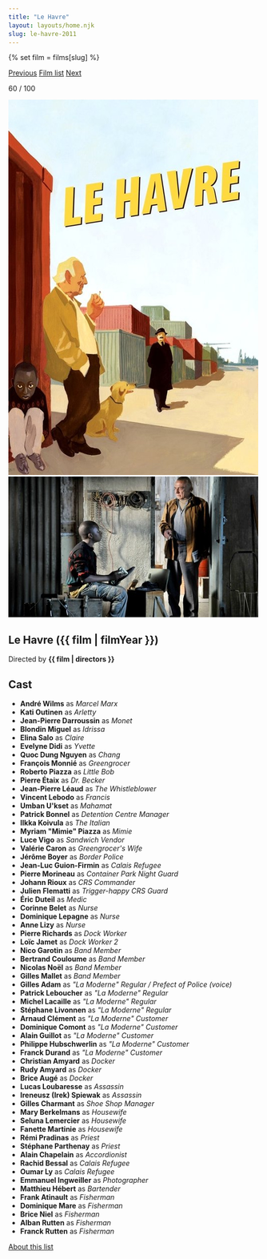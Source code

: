```yaml
---
title: "Le Havre"
layout: layouts/home.njk
slug: le-havre-2011
---
```


{% set film = films[slug] %}

<nav class="films">
  <a class="prev" href="../tomboy-2011">Previous</a>
  <a href="../">Film list</a>
  <a class="next" href="../all-is-lost-2013">Next</a>
</nav>

<p>60 / 100</p>

<article class="film">
  <div class="backdrop-and-poster">
    <img class="poster" src="../films/posters/le-havre-2011.jpg" alt="">
    <img class="backdrop" src="../films/backdrops/le-havre-2011.jpg" alt="">
  </div>

  <h1>Le Havre ({{ film | filmYear }})</h1>

  <p class="director">
    Directed by <strong>{{ film | directors }}</strong>
  </p>


  <h2>
    Cast
  </h2>
  <ul>
            <li><strong>André Wilms</strong> as <em>Marcel Marx</em></li>
        <li><strong>Kati Outinen</strong> as <em>Arletty</em></li>
        <li><strong>Jean-Pierre Darroussin</strong> as <em>Monet</em></li>
        <li><strong>Blondin Miguel</strong> as <em>Idrissa</em></li>
        <li><strong>Elina Salo</strong> as <em>Claire</em></li>
        <li><strong>Evelyne Didi</strong> as <em>Yvette</em></li>
        <li><strong>Quoc Dung Nguyen</strong> as <em>Chang</em></li>
        <li><strong>François Monnié</strong> as <em>Greengrocer</em></li>
        <li><strong>Roberto Piazza</strong> as <em>Little Bob</em></li>
        <li><strong>Pierre Étaix</strong> as <em>Dr. Becker</em></li>
        <li><strong>Jean-Pierre Léaud</strong> as <em>The Whistleblower</em></li>
        <li><strong>Vincent Lebodo</strong> as <em>Francis</em></li>
        <li><strong>Umban U'kset</strong> as <em>Mahamat</em></li>
        <li><strong>Patrick Bonnel</strong> as <em>Detention Centre Manager</em></li>
        <li><strong>Ilkka Koivula</strong> as <em>The Italian</em></li>
        <li><strong>Myriam "Mimie" Piazza</strong> as <em>Mimie</em></li>
        <li><strong>Luce Vigo</strong> as <em>Sandwich Vendor</em></li>
        <li><strong>Valérie Caron</strong> as <em>Greengrocer's Wife</em></li>
        <li><strong>Jérôme Boyer</strong> as <em>Border Police</em></li>
        <li><strong>Jean-Luc Guion-Firmin</strong> as <em>Calais Refugee</em></li>
        <li><strong>Pierre Morineau</strong> as <em>Container Park Night Guard</em></li>
        <li><strong>Johann Rioux</strong> as <em>CRS Commander</em></li>
        <li><strong>Julien Flematti</strong> as <em>Trigger-happy CRS Guard</em></li>
        <li><strong>Éric Duteil</strong> as <em>Medic</em></li>
        <li><strong>Corinne Belet</strong> as <em>Nurse</em></li>
        <li><strong>Dominique Lepagne</strong> as <em>Nurse</em></li>
        <li><strong>Anne Lizy</strong> as <em>Nurse</em></li>
        <li><strong>Pierre Richards</strong> as <em>Dock Worker</em></li>
        <li><strong>Loïc Jamet</strong> as <em>Dock Worker 2</em></li>
        <li><strong>Nico Garotin</strong> as <em>Band Member</em></li>
        <li><strong>Bertrand Couloume</strong> as <em>Band Member</em></li>
        <li><strong>Nicolas Noël</strong> as <em>Band Member</em></li>
        <li><strong>Gilles Mallet</strong> as <em>Band Member</em></li>
        <li><strong>Gilles Adam</strong> as <em>"La Moderne" Regular / Prefect of Police (voice)</em></li>
        <li><strong>Patrick Leboucher</strong> as <em>"La Moderne" Regular</em></li>
        <li><strong>Michel Lacaille</strong> as <em>"La Moderne" Regular</em></li>
        <li><strong>Stéphane Livonnen</strong> as <em>"La Moderne" Regular</em></li>
        <li><strong>Arnaud Clément</strong> as <em>"La Moderne" Customer</em></li>
        <li><strong>Dominique Comont</strong> as <em>"La Moderne" Customer</em></li>
        <li><strong>Alain Guillot</strong> as <em>"La Moderne" Customer</em></li>
        <li><strong>Philippe Hubschwerlin</strong> as <em>"La Moderne" Customer</em></li>
        <li><strong>Franck Durand</strong> as <em>"La Moderne" Customer</em></li>
        <li><strong>Christian Amyard</strong> as <em>Docker</em></li>
        <li><strong>Rudy Amyard</strong> as <em>Docker</em></li>
        <li><strong>Brice Augé</strong> as <em>Docker</em></li>
        <li><strong>Lucas Loubaresse</strong> as <em>Assassin</em></li>
        <li><strong>Ireneusz (Irek) Spiewak</strong> as <em>Assassin</em></li>
        <li><strong>Gilles Charmant</strong> as <em>Shoe Shop Manager</em></li>
        <li><strong>Mary Berkelmans</strong> as <em>Housewife</em></li>
        <li><strong>Seluna Lemercier</strong> as <em>Housewife</em></li>
        <li><strong>Fanette Martinie</strong> as <em>Housewife</em></li>
        <li><strong>Rémi Pradinas</strong> as <em>Priest</em></li>
        <li><strong>Stéphane Parthenay</strong> as <em>Priest</em></li>
        <li><strong>Alain Chapelain</strong> as <em>Accordionist</em></li>
        <li><strong>Rachid Bessal</strong> as <em>Calais Refugee</em></li>
        <li><strong>Oumar Ly</strong> as <em>Calais Refugee</em></li>
        <li><strong>Emmanuel Ingweiller</strong> as <em>Photographer</em></li>
        <li><strong>Matthieu Hébert</strong> as <em>Bartender</em></li>
        <li><strong>Frank Atinault</strong> as <em>Fisherman</em></li>
        <li><strong>Dominique Mare</strong> as <em>Fisherman</em></li>
        <li><strong>Brice Niel</strong> as <em>Fisherman</em></li>
        <li><strong>Alban Rutten</strong> as <em>Fisherman</em></li>
        <li><strong>Franck Rutten</strong> as <em>Fisherman</em></li>
  </ul>
</article>
<footer>
  <a href="../about">About this list</a>
</footer>

